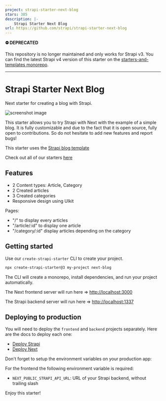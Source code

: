 ```yaml
---
project: strapi-starter-next-blog
stars: 385
description: |-
    Strapi Starter Next Blog
url: https://github.com/strapi/strapi-starter-next-blog
---
```


**:no_entry: DEPRECATED**

This repository is no longer maintained and only works for Strapi v3. You can find the latest Strapi v4 version of this starter on the [starters-and-templates monorepo](https://github.com/strapi/starters-and-templates/tree/main/packages/starters/next-blog).

---

# Strapi Starter Next Blog

Next starter for creating a blog with Strapi.

![screenshot image](/screenshot.png)

This starter allows you to try Strapi with Next with the example of a simple blog. It is fully customizable and due to the fact that it is open source, fully open to contributions. So do not hesitate to add new features and report bugs!

This starter uses the [Strapi blog template](https://github.com/strapi/strapi-template-blog)

Check out all of our starters [here](https://strapi.io/starters)

## Features

- 2 Content types: Article, Category
- 2 Created articles
- 3 Created categories
- Responsive design using UIkit

Pages:

- "/" to display every articles
- "/article/:id" to display one article
- "/category/:id" display articles depending on the category

## Getting started

Use our `create-strapi-starter` CLI to create your project.

```sh
npx create-strapi-starter@3 my-project next-blog
```

The CLI will create a monorepo, install dependencies, and run your project automatically.

The Next frontend server will run here => [http://localhost:3000](http://localhost:3000)

The Strapi backend server will run here => [http://localhost:1337](http://localhost:1337)

## Deploying to production

You will need to deploy the `frontend` and `backend` projects separately. Here are the docs to deploy each one:

- [Deploy Strapi](https://strapi.io/documentation/developer-docs/latest/setup-deployment-guides/deployment.html#hosting-provider-guides)
- [Deploy Next](https://nextjs.org/docs/deployment)

Don't forget to setup the environment variables on your production app:

For the frontend the following environment variable is required: 
- `NEXT_PUBLIC_STRAPI_API_URL`: URL of your Strapi backend, without trailing slash


Enjoy this starter!

